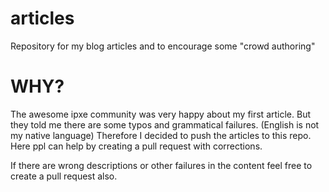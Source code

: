 # articles
Repository for my blog articles and to encourage some "crowd authoring"


# WHY? 
The awesome ipxe community was very happy about my first article. But they told me there are some typos and grammatical failures. (English is not my native language)
Therefore I decided to push the articles to this repo. Here ppl can help by creating a pull request with corrections.

If there are wrong descriptions or other failures in the content feel free to create a pull request also. 
